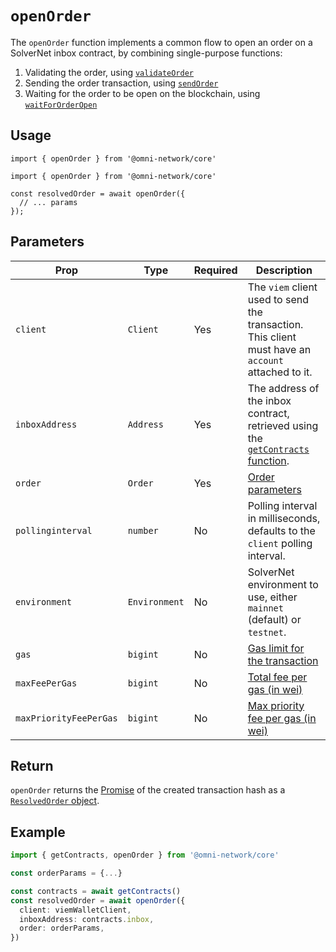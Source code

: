 # `openOrder`

The `openOrder` function implements a common flow to open an order on a SolverNet inbox contract, by combining single-purpose functions:

1. Validating the order, using [`validateOrder`](/sdk/core/validateOrder.md)
2. Sending the order transaction, using [`sendOrder`](/sdk/core/sendOrder.mdx)
3. Waiting for the order to be open on the blockchain, using [`waitForOrderOpen`](/sdk/core/waitForOrderOpen.md)

## Usage

`import { openOrder } from '@omni-network/core'`

```tsx
import { openOrder } from '@omni-network/core'

const resolvedOrder = await openOrder({
  // ... params
});
```

## Parameters

| Prop                | Type                                 | Required | Description                                                                                                                         |
| ------------------- | ------------------------------------ | -------- | ----------------------------------------------------------------------------------------------------------------------------------- |
| `client`        | `Client`                             | Yes      | The `viem` client used to send the transaction. This client must have an `account` attached to it.                                                                          |
| `inboxAddress`       | `Address`                             | Yes      | The address of the inbox contract, retrieved using the [`getContracts` function](/sdk/core/getContracts).                                                                     |
| `order`           | `Order`                         | Yes      | [Order parameters](/sdk/core/validateOrder#1-order-parameters-required) |
| `pollinginterval`       | `number`                             | No      | Polling interval in milliseconds, defaults to the `client` polling interval.                                                                     |
| `environment`           | `Environment`                         | No      | SolverNet environment to use, either `mainnet` (default) or `testnet`. |
| `gas`                   | `bigint` | No | [Gas limit for the transaction](https://viem.sh/docs/contract/writeContract#gas-optional) |
| `maxFeePerGas`          | `bigint` | No | [Total fee per gas (in wei)](https://viem.sh/docs/contract/writeContract#maxfeepergas-optional) |
| `maxPriorityFeePerGas`  | `bigint` | No | [Max priority fee per gas (in wei)](https://viem.sh/docs/contract/writeContract#maxpriorityfeepergas-optional) |


## Return

`openOrder` returns the [Promise](https://developer.mozilla.org/en-US/docs/Web/JavaScript/Reference/Global_Objects/Promise) of the created transaction hash as a [`ResolvedOrder` object](/sdk/core/waitForOrderOpen#resolvedorder).

## Example

```ts
import { getContracts, openOrder } from '@omni-network/core'

const orderParams = {...}

const contracts = await getContracts()
const resolvedOrder = await openOrder({
  client: viemWalletClient,
  inboxAddress: contracts.inbox,
  order: orderParams,
})
```
